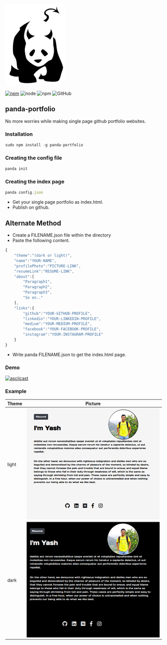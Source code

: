 ![Panda-portfolio Logo](images/logoPanda.png)

[![npm](https://img.shields.io/badge/npm-6.8.0-brightgreen.svg)](https://www.npmjs.com/package/panda-portfolio) ![node](https://img.shields.io/badge/node-11.8.0-brightgreen.svg) ![npm](https://img.shields.io/npm/dw/panda-portfolio.svg) ![GitHub](https://img.shields.io/github/license/YashMeh/panda-portfolio.svg)
## panda-portfolio
No more worries while making single page github portfolio websites.
### Installation
```javascript
sudo npm install -g panda-portfolio
```
### Creating the config file
```javascript
panda init
```
### Creating the index page
```javascript
panda config.json
```
- Get your single page portfolio as index.html.
- Publish on github.

## Alternate Method
- Create a FILENAME.json file within the directory
- Paste the following content.

```javascript
{
    "theme":"(dark or light)",  
    "name":"YOUR-NAME",
    "profilePhoto":"PICTURE-LINK",
    "resumeLink":"RESUME-LINK",
    "about":[
        "Paragraph1",
        "Paragraph2",
        "Paragraph3",
        "So on.."
    ],
    "links":{
        "github":"YOUR-GITHUB-PROFILE",
        "linkedin":"YOUR-LINKEDIN-PROFILE",
        "medium":"YOUR-MEDIUM-PROFILE",
        "facebook":"YOUR-FACEBOOK-PROFILE",
        "instagram":"YOUR-INSTAGRAM-PROFILE"
    }
}
```
- Write panda FILENAME.json to get the index.html page.

### Demo
[![asciicast](https://asciinema.org/a/DqlkYR2ofzrpN5gesljAHjcjq.svg)](https://asciinema.org/a/DqlkYR2ofzrpN5gesljAHjcjq)

### Example
| Theme        | Picture                       |
| -------------|:-------------:                |
| light        |   ![light](images/light.png)  |
| dark         | ![dark](images/dark.png)      |
